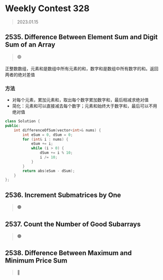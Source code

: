 # Weekly Contest 328
> 2023.01.15

## 2535. Difference Between Element Sum and Digit Sum of an Array
> :green_circle:

正整数数组，元素和是数组中所有元素的和，数字和是数组中所有数字的和。返回两者的绝对差值

### 方法

- 对每个元素，累加元素和，取出每个数字累加数字和，最后相减求绝对值
- 简化：元素和可以直接减去每个数字；元素和始终大于数字和，最后可以不用绝对值

```cpp
class Solution {
public:
    int differenceOfSum(vector<int>& nums) {
        int eSum = 0, dSum = 0;
        for (int& i : nums) {
            eSum += i;
            while (i > 0) {
                dSum += i % 10;
                i /= 10;
            } 
        }
        return abs(eSum - dSum);
    }
};
```

## 2536. Increment Submatrices by One

> :orange_circle:

## 2537. Count the Number of Good Subarrays
> :orange_circle:

## 2538. Difference Between Maximum and Minimum Price Sum
> :red_circle: